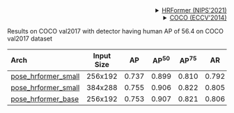 <!-- [ALGORITHM] -->

<details>
<summary align="right"><a href="https://proceedings.neurips.cc/paper/2021/hash/3bbfdde8842a5c44a0323518eec97cbe-Abstract.html">HRFormer (NIPS'2021)</a></summary>

```bibtex
@article{yuan2021hrformer,
  title={HRFormer: High-Resolution Vision Transformer for Dense Predict},
  author={Yuan, Yuhui and Fu, Rao and Huang, Lang and Lin, Weihong and Zhang, Chao and Chen, Xilin and Wang, Jingdong},
  journal={Advances in Neural Information Processing Systems},
  volume={34},
  year={2021}
}
```

</details>

<!-- [DATASET] -->

<details>
<summary align="right"><a href="https://link.springer.com/chapter/10.1007/978-3-319-10602-1_48">COCO (ECCV'2014)</a></summary>

```bibtex
@inproceedings{lin2014microsoft,
  title={Microsoft coco: Common objects in context},
  author={Lin, Tsung-Yi and Maire, Michael and Belongie, Serge and Hays, James and Perona, Pietro and Ramanan, Deva and Doll{\'a}r, Piotr and Zitnick, C Lawrence},
  booktitle={European conference on computer vision},
  pages={740--755},
  year={2014},
  organization={Springer}
}
```

</details>

Results on COCO val2017 with detector having human AP of 56.4 on COCO val2017 dataset

| Arch  | Input Size | AP | AP<sup>50</sup> | AP<sup>75</sup> | AR | AR<sup>50</sup> | ckpt | log |
| :----------------- | :-----------: | :------: | :------: | :------: | :------: | :------: |:------: |:------: |
| [pose_hrformer_small](/configs/body/2d_kpt_sview_rgb_img/topdown_heatmap/coco/hrformer_small_coco_256x192.py)  | 256x192 | 0.737 | 0.899 | 0.810 | 0.792 | 0.938 | [ckpt](https://download.openmmlab.com/mmpose/top_down/hrformer/hrformer_small_coco_256x192-b657896f_20220226.pth) | [log](https://download.openmmlab.com/mmpose/top_down/hrformer/hrformer_small_coco_256x192_20220226.log.json) |
| [pose_hrformer_small](/configs/body/2d_kpt_sview_rgb_img/topdown_heatmap/coco/hrformer_small_coco_384x288.py)  | 384x288 | 0.755 | 0.906 | 0.822 | 0.805 | 0.941 | [ckpt](https://download.openmmlab.com/mmpose/top_down/hrformer/hrformer_small_coco_384x288-4b52b078_20220226.pth) | [log](https://download.openmmlab.com/mmpose/top_down/hrformer/hrformer_small_coco_384x288_20220226.log.json) |
| [pose_hrformer_base](/configs/body/2d_kpt_sview_rgb_img/topdown_heatmap/coco/hrformer_base_coco_256x192.py)  | 256x192 | 0.753 | 0.907 | 0.821 | 0.806 | 0.943 | [ckpt](https://download.openmmlab.com/mmpose/top_down/hrformer/hrformer_base_coco_256x192-66cee214_20220226.pth) | [log](https://download.openmmlab.com/mmpose/top_down/hrformer/hrformer_base_coco_256x192_20220226.log.json) |

